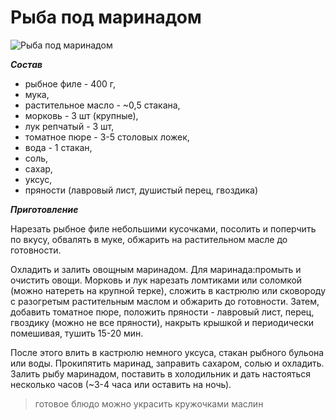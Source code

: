 # Рыба под маринадом
![Рыба под маринадом](/images/Kulinar/Second/riba_pod_marinadom.jpg 'Рыба под маринадом')

_**Состав**_

* рыбное филе - 400 г,
* мука,
* растительное масло - ~0,5 стакана,
* морковь - 3 шт (крупные),
* лук репчатый - 3 шт,
* томатное пюре - 3-5 столовых ложек,
* вода - 1 стакан,
* соль,
* сахар,
* уксус,
* пряности (лавровый лист, душистый перец, гвоздика)

_**Приготовление**_

Нарезать рыбное филе небольшими кусочками, посолить и поперчить по вкусу, обвалять в муке, обжарить на растительном масле до готовности.

Охладить и залить овощным маринадом.
Для маринада:промыть и очистить овощи. Морковь и лук нарезать ломтиками или соломкой (можно натереть на крупной терке), сложить в кастрюлю или сковороду с разогретым растительным маслом и обжарить до готовности. Затем, добавить томатное пюре, положить пряности - лавровый лист, перец, гвоздику (можно не все пряности), накрыть крышкой и периодически помешивая, тушить 15-20 мин.

После этого влить в кастрюлю немного уксуса, стакан рыбного бульона или воды. Прокипятить маринад, заправить сахаром, солью и охладить.
Залить рыбу маринадом, поставить в холодильник и дать настояться несколько часов (~3-4 часа или оставить на ночь).

> готовое блюдо можно украсить кружочками маслин
